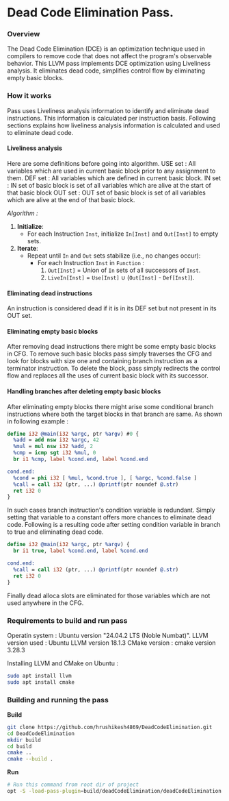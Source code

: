 
# Dead Code Elimination Pass.

### Overview
The Dead Code Elimination (DCE) is an optimization technique used in compilers to remove code that does not affect the program's observable behavior. This LLVM pass implements DCE optimization using Liveliness analysis. It eliminates dead code, simplifies control flow by eliminating empty basic blocks.

### How it works
Pass uses Liveliness analysis information to identify and eliminate dead instructions. This information is calculated per instruction basis. Following sections explains how liveliness analysis information is calculated and used to eliminate dead code.
#### Liveliness analysis
Here are some definitions before going into algorithm.
USE set : All variables which are used in current basic block prior to any assignment to them.
DEF set : All variables which are defined in current basic block.
IN set : IN set of basic block is set of all variables which are alive at the start of that basic block
OUT set : OUT set of basic block is set of all variables which are alive at the end of that basic block.

*Algorithm :*

1. **Initialize**:
   - For each Instruction `Inst`, initialize `In[Inst]` and `Out[Inst]` to empty sets.
2. **Iterate**:
   - Repeat until `In` and `Out` sets stabilize (i.e., no changes occur):
     - For each Instruction `Inst` in `Function` :
       1. `Out[Inst]` = Union of `In` sets of all successors of `Inst`.
       2. `LiveIn[Inst]` = `Use[Inst]` ∪ (`Out[Inst]` - `Def[Inst]`).

#### Eliminating dead instructions
An instruction is considered dead if it is in its DEF set but not present in its OUT set.

#### Eliminating empty basic blocks
After removing dead instructions there might be some empty basic blocks in CFG. To remove such basic blocks pass simply traverses the CFG and look for blocks with size one and containing branch instruction as a terminator instruction. To delete the block, pass simply redirects the control flow and replaces all the uses of current basic block with its successor.

#### Handling branches after deleting empty basic blocks
After eliminating empty blocks there might arise some conditional branch instructions where both the target blocks in that branch are same. As shown in following example : 

```llvm
define i32 @main(i32 %argc, ptr %argv) #0 {
  %add = add nsw i32 %argc, 42
  %mul = mul nsw i32 %add, 2
  %cmp = icmp sgt i32 %mul, 0
  br i1 %cmp, label %cond.end, label %cond.end

cond.end:                                         
  %cond = phi i32 [ %mul, %cond.true ], [ %argc, %cond.false ]
  %call = call i32 (ptr, ...) @printf(ptr noundef @.str)
  ret i32 0
}
```

In such cases branch instruction's condition variable is redundant. Simply setting that variable to a constant offers more chances to eliminate dead code. Following is a resulting code after setting condition variable in branch to true and eliminating dead code.

```llvm
define i32 @main(i32 %argc, ptr %argv) {
  br i1 true, label %cond.end, label %cond.end

cond.end:                                         
  %call = call i32 (ptr, ...) @printf(ptr noundef @.str)
  ret i32 0
}
```

Finally dead alloca slots are eliminated for those variables which are not used anywhere in the CFG.
### Requirements to build and run pass

Operatin system :  Ubuntu version "24.04.2 LTS (Noble Numbat)". 
LLVM version used : Ubuntu LLVM version 18.1.3
CMake version : cmake version 3.28.3

Installing LLVM and CMake on Ubuntu : 
```bash
sudo apt install llvm
sudo apt install cmake
```

### Building and running the pass

**Build**
```bash
git clone https://github.com/hrushikesh4869/DeadCodeElimination.git
cd DeadCodeElimination
mkdir build
cd build
cmake ..
cmake --build .
```

**Run**
```bash
# Run this command from root dir of project
opt -S -load-pass-plugin=build/deadCodeElimination/deadCodeElimination.so -passes=deadCodeEliminationPass path/to/IR/file
```